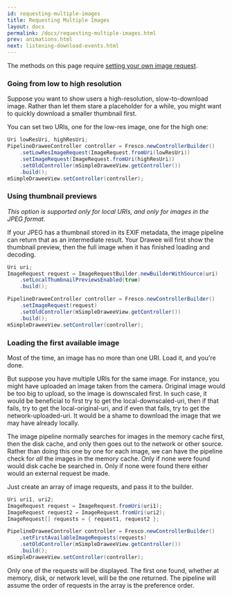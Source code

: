 ```yaml
---
id: requesting-multiple-images
title: Requesting Multiple Images
layout: docs
permalink: /docs/requesting-multiple-images.html
prev: animations.html
next: listening-download-events.html
---
```


The methods on this page require [setting your own image request](using-controllerbuilder.html).

### Going from low to high resolution

Suppose you want to show users a high-resolution, slow-to-download image. Rather than let them stare a placeholder for a while, you might want to quickly download a smaller thumbnail first.

You can set two URIs, one for the low-res image, one for the high one:

```java
Uri lowResUri, highResUri;
PipelineDraweeController controller = Fresco.newControllerBuilder()
    .setLowResImageRequest(ImageRequest.fromUri(lowResUri))
    .setImageRequest(ImageRequest.fromUri(highResUri))
    .setOldController(mSimpleDraweeView.getController())
    .build();
mSimpleDraweeView.setController(controller);
```

### Using thumbnail previews

*This option is supported only for local URIs, and only for images in the JPEG format.*

If your JPEG has a thumbnail stored in its EXIF metadata, the image pipeline can return that as an intermediate result. Your Drawee will first show the thumbnail preview, then the full image when it has finished loading and decoding.

```java
Uri uri;
ImageRequest request = ImageRequestBuilder.newBuilderWithSource(uri)
    .setLocalThumbnailPreviewsEnabled(true)
    .build();

PipelineDraweeController controller = Fresco.newControllerBuilder()
    .setImageRequest(request)
    .setOldController(mSimpleDraweeView.getController())
    .build();
mSimpleDraweeView.setController(controller);
```


### Loading the first available image

Most of the time, an image has no more than one URI. Load it, and you're done.

But suppose you have multiple URIs for the same image. For instance, you might have uploaded an image taken from the camera. Original image would be too big to upload, so the image is downscaled first. In such case, it would be beneficial to first try to get the local-downscaled-uri, then if that fails, try to get the local-original-uri, and if even that fails, try to get the network-uploaded-uri. It would be a shame to download the image that we may have already locally. 

The image pipeline normally searches for images in the memory cache first, then the disk cache, and only then goes out to the network or other source. Rather than doing this one by one for each image, we can have the pipeline check for *all* the images in the memory cache. Only if none were found would disk cache be searched in. Only if none were found there either would an external request be made.

Just create an array of image requests, and pass it to the builder.

```java
Uri uri1, uri2;
ImageRequest request = ImageRequest.fromUri(uri1);
ImageRequest request2 = ImageRequest.fromUri(uri2);
ImageRequest[] requests = { request1, request2 };

PipelineDraweeController controller = Fresco.newControllerBuilder()
    .setFirstAvailableImageRequests(requests)
    .setOldController(mSimpleDraweeView.getController())
    .build();
mSimpleDraweeView.setController(controller);
```

Only one of the requests will be displayed. The first one found, whether at memory, disk, or network level, will be the one returned. The pipeline will assume the order of requests in the array is the preference order. 
